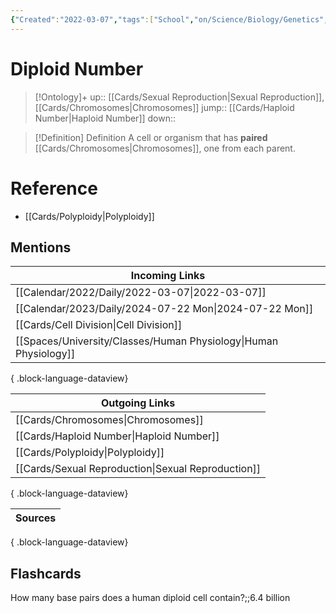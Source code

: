 ```yaml
---
{"Created":"2022-03-07","tags":["School","on/Science/Biology/Genetics","Uni/BIM202","flashcards/BIM202"],"date created":"2022-03-07 Mon","edited":"2023-04-06 Thu","dg-publish":true,"permalink":"/cards/diploid-number/","dgPassFrontmatter":true}
---
```


# Diploid Number

> [!Ontology]+
> up:: [[Cards/Sexual Reproduction\|Sexual Reproduction]], [[Cards/Chromosomes\|Chromosomes]]
> jump:: [[Cards/Haploid Number\|Haploid Number]]
> down:: 

> [!Definition] Definition
> A cell or organism that has **paired** [[Cards/Chromosomes\|Chromosomes]], one from each parent.

# Reference

- [[Cards/Polyploidy\|Polyploidy]]

## Mentions

| Incoming Links                                                      |
| ------------------------------------------------------------------- |
| [[Calendar/2022/Daily/2022-03-07\|2022-03-07]]                   |
| [[Calendar/2023/Daily/2024-07-22 Mon\|2024-07-22 Mon]]           |
| [[Cards/Cell Division\|Cell Division]]                           |
| [[Spaces/University/Classes/Human Physiology\|Human Physiology]] |

{ .block-language-dataview}

| Outgoing Links                                        |
| ----------------------------------------------------- |
| [[Cards/Chromosomes\|Chromosomes]]                 |
| [[Cards/Haploid Number\|Haploid Number]]           |
| [[Cards/Polyploidy\|Polyploidy]]                   |
| [[Cards/Sexual Reproduction\|Sexual Reproduction]] |

{ .block-language-dataview}

| Sources |
| ------- |

{ .block-language-dataview}

## Flashcards

How many base pairs does a human diploid cell contain?;;6.4 billion
<!--SR:!2024-09-05,8,230-->